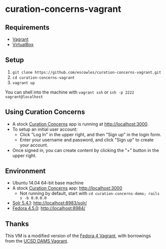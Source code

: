 # curation-concerns-vagrant

## Requirements

* [Vagrant](https://www.vagrantup.com/)
* [VirtualBox](https://www.virtualbox.org/)

## Setup

1. `git clone https://github.com/escowles/curation-concerns-vagrant.git`
2. `cd curation-concerns-vagrant`
3. `vagrant up`

You can shell into the machine with `vagrant ssh` or `ssh -p 2222 vagrant@localhost`

## Using Curation Concerns

* A stock [Curation Concerns](https://github.com/projecthydra-labs/curation_concerns) app is running at [http://localhost:3000](http://localhost:3000).
* To setup an initial user account:
  * Click "Log In" in the upper right, and then "Sign up" in the login form.
  * Enter your username and password, and click "Sign up" to create your account.
* Once signed in, you can create content by clicking the "+" button in the upper right.

## Environment

* Ubuntu 14.04 64-bit base machine
* A stock [Curation Concerns](https://github.com/projecthydra-labs/curation_concerns) app: [http://localhost:3000](http://localhost:3000)
  * Not running by default, start with `cd curation-concerns-demo; rails s -b 0.0.0.0`
* [Solr 5.4.1](http://lucene.apache.org/solr/): [http://localhost:8983/solr/](http://localhost:8983/solr/)
* [Fedora 4.5.0](http://fedorarepository.org/): [http://localhost:8984/](http://localhost:8984/)

## Thanks

This VM is a modified version of the [Fedora 4 Vagrant](http://github.com/fcrepo4-exts/fcrepo4-vagrant), with borrowings from the [UCSD DAMS Vagrant](https://github.com/ucsdlib/dams-vagrant).
